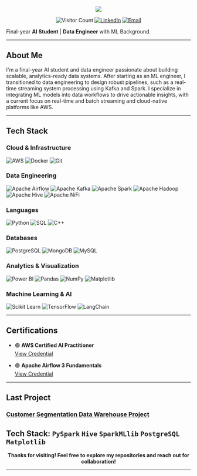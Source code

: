 <div align="center">
  <a href="https://git.io/typing-svg">
    <img src="https://readme-typing-svg.herokuapp.com?color=%23036CF7&size=30&v&width=1000&lines=Hi+there+👋+Welcome+to+My+Profile!;+I+am+Yousef+Mohamed👋;" />
  </a>
</div>

<div align="center">
  
![Visitor Count](https://komarev.com/ghpvc/?username=Yousefuwk20&label=Profile%20views&color=0e75b6&style=flat)
[![LinkedIn](https://img.shields.io/badge/LinkedIn-Connect-blue?logo=linkedin)](https://www.linkedin.com/in/yousef-mohamed-salem/)
[![Email](https://img.shields.io/badge/Email-Contact-red?logo=gmail)](mailto:yousef.zsc123@gmail.com)

</div>

Final-year **AI Student** | **Data Engineer** with ML Background.

---

## About Me

I'm a final-year AI student and data engineer passionate about building scalable, analytics-ready data systems. After starting as an ML engineer, I transitioned to data engineering to design robust pipelines, such as a real-time streaming system processing using Kafka and Spark. I specialize in integrating ML models into data workflows to drive actionable insights, with a current focus on real-time and batch streaming and cloud-native platforms like AWS.

---

## Tech Stack

### Cloud & Infrastructure
![AWS](https://img.shields.io/badge/AWS-232F3E?style=for-the-badge&logo=amazon-aws&logoColor=white)
![Docker](https://img.shields.io/badge/Docker-2496ED?style=for-the-badge&logo=docker&logoColor=white)
![Git](https://img.shields.io/badge/Git-F05032?style=for-the-badge&logo=git&logoColor=white)

### Data Engineering
![Apache Airflow](https://img.shields.io/badge/Airflow-017CEE?style=for-the-badge&logo=apache-airflow&logoColor=white)
![Apache Kafka](https://img.shields.io/badge/Kafka-231F20?style=for-the-badge&logo=apache-kafka&logoColor=white)
![Apache Spark](https://img.shields.io/badge/Spark-E25A1C?style=for-the-badge&logo=apache-spark&logoColor=white)
![Apache Hadoop](https://img.shields.io/badge/Hadoop-66CCFF?style=for-the-badge&logo=apache-hadoop&logoColor=black)
![Apache Hive](https://img.shields.io/badge/Hive-FDEE21?style=for-the-badge&logo=apache-hive&logoColor=black)
![Apache NiFi](https://img.shields.io/badge/NiFi-728E9B?style=for-the-badge&logo=apache&logoColor=white)

### Languages
![Python](https://img.shields.io/badge/Python-3776AB?style=for-the-badge&logo=python&logoColor=white)
![SQL](https://img.shields.io/badge/SQL-4479A1?style=for-the-badge&logo=mysql&logoColor=white)
![C++](https://img.shields.io/badge/C++-00599C?style=for-the-badge&logo=c%2B%2B&logoColor=white)

### Databases
![PostgreSQL](https://img.shields.io/badge/PostgreSQL-316192?style=for-the-badge&logo=postgresql&logoColor=white)
![MongoDB](https://img.shields.io/badge/MongoDB-47A248?style=for-the-badge&logo=mongodb&logoColor=white)
![MySQL](https://img.shields.io/badge/MySQL-4479A1?style=for-the-badge&logo=mysql&logoColor=white)

### Analytics & Visualization
![Power BI](https://img.shields.io/badge/Power_BI-F2C811?style=for-the-badge&logo=powerbi&logoColor=black)
![Pandas](https://img.shields.io/badge/Pandas-150458?style=for-the-badge&logo=pandas&logoColor=white)
![NumPy](https://img.shields.io/badge/NumPy-013243?style=for-the-badge&logo=numpy&logoColor=white)
![Matplotlib](https://img.shields.io/badge/Matplotlib-11557c?style=for-the-badge&logo=python&logoColor=white)

### Machine Learning & AI
![Scikit Learn](https://img.shields.io/badge/Scikit_Learn-F7931E?style=for-the-badge&logo=scikit-learn&logoColor=white)
![TensorFlow](https://img.shields.io/badge/TensorFlow-FF6F00?style=for-the-badge&logo=tensorflow&logoColor=white)
![LangChain](https://img.shields.io/badge/LangChain-121212?style=for-the-badge&logo=chainlink&logoColor=white)

---

## Certifications

<div align="left">
  
- 🟢 **AWS Certified AI Practitioner**  
  [View Credential](https://www.credly.com/earner/earned/badge/2393333c-a8ba-4274-8348-9d2592d2f363)

- 🟢 **Apache Airflow 3 Fundamentals**  
  [View Credential](https://www.credly.com/earner/earned/badge/c202b0b6-f8c5-4ce6-b851-a0b9056fdba1)

</div>

---

## Last Project

### [Customer Segmentation Data Warehouse Project](https://github.com/Yousefuwk20/Customer-Segmentation-Data-Warehouse-Project)

**Tech Stack:** `PySpark` `Hive` `SparkMLlib` `PostgreSQL` `Matplotlib`
---

<div align="center">

**Thanks for visiting! Feel free to explore my repositories and reach out for collaboration!** 

</div>

---

  
